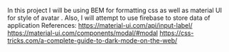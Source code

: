 In this project I will be using BEM for formatting css as well as material UI for style of avatar .
Also, I will attempt to use firebase to store data of application 
References:
https://material-ui.com/api/input-label/
https://material-ui.com/components/modal/#modal
https://css-tricks.com/a-complete-guide-to-dark-mode-on-the-web/